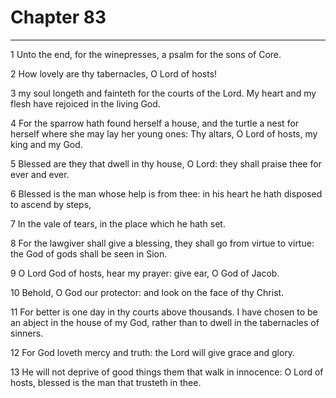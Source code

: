 # Chapter 83

***

1 Unto the end, for the winepresses, a psalm for the sons of Core.

2 How lovely are thy tabernacles, O Lord of hosts!

3 my soul longeth and fainteth for the courts of the Lord. My heart and my flesh have rejoiced in the living God.

4 For the sparrow hath found herself a house, and the turtle a nest for herself where she may lay her young ones: Thy altars, O Lord of hosts, my king and my God.

5 Blessed are they that dwell in thy house, O Lord: they shall praise thee for ever and ever.

6 Blessed is the man whose help is from thee: in his heart he hath disposed to ascend by steps,

7 In the vale of tears, in the place which he hath set.

8 For the lawgiver shall give a blessing, they shall go from virtue to virtue: the God of gods shall be seen in Sion.

9 O Lord God of hosts, hear my prayer: give ear, O God of Jacob.

10 Behold, O God our protector: and look on the face of thy Christ.

11 For better is one day in thy courts above thousands. I have chosen to be an abject in the house of my God, rather than to dwell in the tabernacles of sinners.

12 For God loveth mercy and truth: the Lord will give grace and glory.

13 He will not deprive of good things them that walk in innocence: O Lord of hosts, blessed is the man that trusteth in thee.

